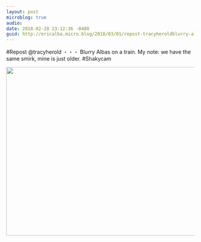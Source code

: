 ```yaml
---
layout: post
microblog: true
audio: 
date: 2018-02-28 23:12:36 -0400
guid: http://ericalba.micro.blog/2018/03/01/repost-tracyheroldblurry-albas.html
---
```

#Repost @tracyherold
・・・
Blurry Albas on a train. 
My note: we have the same smirk, mine is just older. 
#Shakycam

<img src="http://micro.ericalba.com/uploads/2018/0cd4645cf8.jpg" width="600" height="449" />
